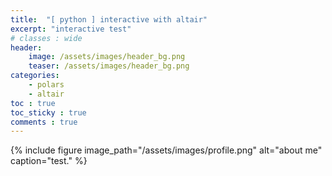 ```yaml
---
title:  "[ python ] interactive with altair"
excerpt: "interactive test"
# classes : wide
header:
    image: /assets/images/header_bg.png
    teaser: /assets/images/header_bg.png
categories:
    - polars
    - altair
toc : true
toc_sticky : true
comments : true
---
```




{% include figure image_path="/assets/images/profile.png" alt="about me" caption="test." %}
